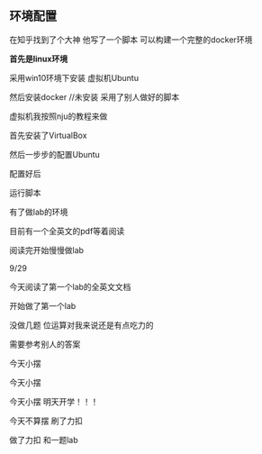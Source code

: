 ## 环境配置

在知乎找到了个大神 他写了一个脚本 可以构建一个完整的docker环境



**首先是linux环境**

采用win10环境下安装 虚拟机Ubuntu

然后安装docker  //未安装 采用了别人做好的脚本

虚拟机我按照nju的教程来做

首先安装了VirtualBox

然后一步步的配置Ubuntu

配置好后 

运行脚本

有了做lab的环境

目前有一个全英文的pdf等着阅读

阅读完开始慢慢做lab

9/29

今天阅读了第一个lab的全英文文档

开始做了第一个lab

没做几题 位运算对我来说还是有点吃力的

需要参考别人的答案

今天小摆

今天小摆

今天小摆 明天开学！！！

今天不算摆 刷了力扣

做了力扣 和一题lab

